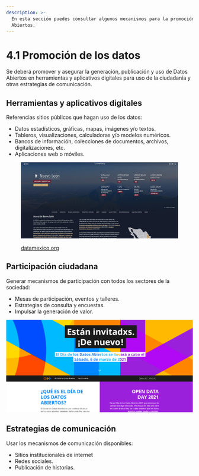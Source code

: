 ```yaml
---
description: >-
  En esta sección puedes consultar algunos mecanismos para la promoción de Datos
  Abiertos.
---
```


# 4.1 Promoción de los datos

Se deberá promover y asegurar la generación, publicación y uso de Datos Abiertos en herramientas y aplicativos digitales para uso de la ciudadanía y otras estrategias de comunicación.

## H**erramientas y aplicativos digitales**

Referencias sitios públicos que hagan uso de los datos:

* Datos estadísticos, gráficas, mapas, imágenes y/o textos.
* Tableros, visualizaciones, calculadoras y/o modelos numéricos.
* Bancos de información, colecciones de documentos, archivos, digitalizaciones, etc.
* Aplicaciones web o móviles.

<figure><img src="../.gitbook/assets/image (5).png" alt=""><figcaption><p><a href="https://datamexico.org/es/profile/geo/nuevo-leon-nl">datamexico.org</a></p></figcaption></figure>

## Participación ciudadana

Generar mecanismos de participación con todos los sectores de la sociedad:&#x20;

* Mesas de participación, eventos y talleres.
* Estrategias de consulta y encuestas.
* Impulsar la generación de valor.

![Open Data Day](<../.gitbook/assets/image (5) (1).png>)

## Estrategias de comunicación

Usar los mecanismos de comunicación disponibles:&#x20;

* Sitios institucionales de internet
* Redes sociales.
* Publicación de historias.
